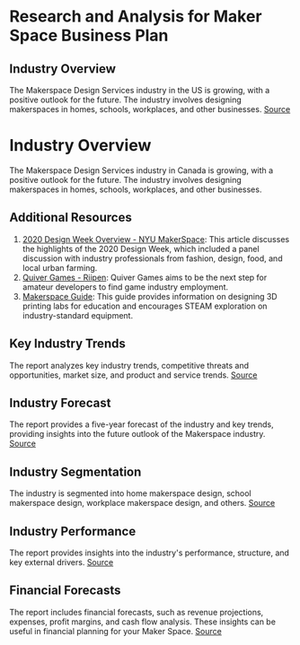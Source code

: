 # Research and Analysis for Maker Space Business Plan

## Industry Overview

The Makerspace Design Services industry in the US is growing, with a positive outlook for the future. The industry involves designing makerspaces in homes, schools, workplaces, and other businesses. [Source](https://www.ibisworld.com/default.aspx)

# Industry Overview

The Makerspace Design Services industry in Canada is growing, with a positive outlook for the future. The industry involves designing makerspaces in homes, schools, workplaces, and other businesses. 

## Additional Resources

1. [2020 Design Week Overview - NYU MakerSpace](https://makerspace.engineering.nyu.edu/designlab/2020-design-week-overview/): This article discusses the highlights of the 2020 Design Week, which included a panel discussion with industry professionals from fashion, design, food, and local urban farming.
2. [Quiver Games - Riipen](https://app.riipen.com/companies/QVd2QZzb): Quiver Games aims to be the next step for amateur developers to find game industry employment.
3. [Makerspace Guide](https://www.stratasys.com/en/resources/resource-guides/makerspace-guide/): This guide provides information on designing 3D printing labs for education and encourages STEAM exploration on industry-standard equipment.


## Key Industry Trends

The report analyzes key industry trends, competitive threats and opportunities, market size, and product and service trends. [Source](https://www.ibisworld.com/default.aspx)

## Industry Forecast

The report provides a five-year forecast of the industry and key trends, providing insights into the future outlook of the Makerspace industry. [Source](https://www.ibisworld.com/default.aspx)

## Industry Segmentation

The industry is segmented into home makerspace design, school makerspace design, workplace makerspace design, and others. [Source](https://www.ibisworld.com/default.aspx)

## Industry Performance

The report provides insights into the industry's performance, structure, and key external drivers. [Source](https://www.ibisworld.com/default.aspx)

## Financial Forecasts

The report includes financial forecasts, such as revenue projections, expenses, profit margins, and cash flow analysis. These insights can be useful in financial planning for your Maker Space. [Source](https://www.ibisworld.com/default.aspx)
